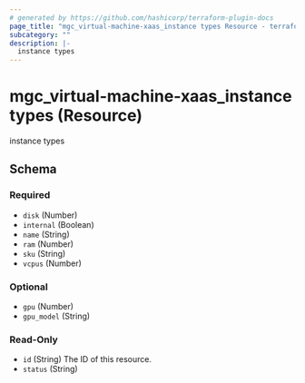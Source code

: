 ```yaml
---
# generated by https://github.com/hashicorp/terraform-plugin-docs
page_title: "mgc_virtual-machine-xaas_instance types Resource - terraform-provider-mgc"
subcategory: ""
description: |-
  instance types
---
```


# mgc_virtual-machine-xaas_instance types (Resource)

instance types



<!-- schema generated by tfplugindocs -->
## Schema

### Required

- `disk` (Number)
- `internal` (Boolean)
- `name` (String)
- `ram` (Number)
- `sku` (String)
- `vcpus` (Number)

### Optional

- `gpu` (Number)
- `gpu_model` (String)

### Read-Only

- `id` (String) The ID of this resource.
- `status` (String)
